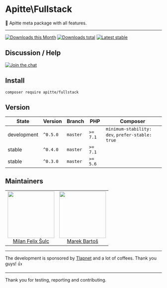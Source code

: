 # Apitte\Fullstack

:wrench: Apitte meta package with all features.

-----

[![Downloads this Month](https://img.shields.io/packagist/dm/apitte/fullstack.svg?style=flat-square)](https://packagist.org/packages/apitte/fullstack)
[![Downloads total](https://img.shields.io/packagist/dt/apitte/fullstack.svg?style=flat-square)](https://packagist.org/packages/apitte/fullstack)
[![Latest stable](https://img.shields.io/packagist/v/apitte/fullstack.svg?style=flat-square)](https://packagist.org/packages/apitte/fullstack)

## Discussion / Help

[![Join the chat](https://img.shields.io/gitter/room/apitte/apitte.svg?style=flat-square)](http://bit.ly/apittegitter)

## Install

```
composer require apitte/fullstack
```

## Version

| State       | Version      | Branch   | PHP      | Composer                                        |
|-------------|--------------|----------|----------|-------------------------------------------------|
| development | `^0.5.0`     | `master` | `>= 7.1` | `minimum-stability: dev`, `prefer-stable: true` |
| stable      | `^0.4.0`     | `master` | `>= 7.1` |                                                 |
| stable      | `^0.3.0`     | `master` | `>= 5.6` |                                                 |

## Maintainers

<table>
  <tbody>
    <tr>
      <td align="center">
        <a href="https://github.com/f3l1x">
            <img width="150" height="150" src="https://avatars2.githubusercontent.com/u/538058?v=3&s=150">
        </a>
        </br>
        <a href="https://github.com/f3l1x">Milan Felix Šulc</a>
      </td>
      <td align="center">
        <a href="https://github.com/mabar">
            <img width="150" height="150" src="https://avatars0.githubusercontent.com/u/20974277?s=400&v=4">
        </a>
        </br>
        <a href="https://github.com/mabar">Marek Bartoš</a>
      </td>
    </tr>
  <tbody>
</table>

-----

The development is sponsored by [Tlapnet](http://www.tlapnet.cz) and a lot of coffees. Thank you guys! :+1:

-----

Thank you for testing, reporting and contributing.
